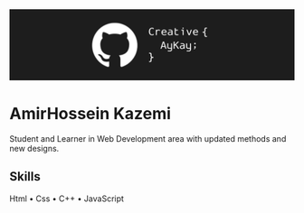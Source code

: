 <img src="https://github.com/CreativeAyKay/CreativeAyKay/blob/main/Github%20Banner.png">

# AmirHossein Kazemi

Student and Learner in Web Development area with updated methods and new designs.

## Skills

Html
• Css
• C++
• JavaScript
